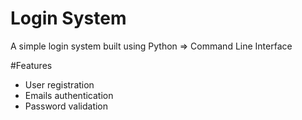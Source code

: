 # Login System
A simple login system built using Python => Command Line Interface

#Features
- User registration
- Emails authentication
- Password validation
